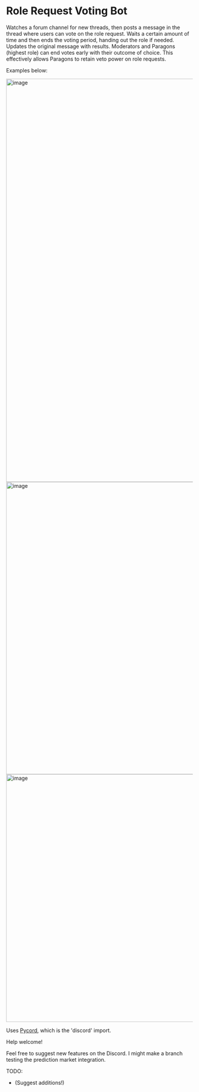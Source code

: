 # Role Request Voting Bot

Watches a forum channel for new threads, then posts a message in the thread where users can vote on the role request.
Waits a certain amount of time and then ends the voting period, handing out the role if needed. Updates the original message with results.
Moderators and Paragons (highest role) can end votes early with their outcome of choice. This effectively allows Paragons to retain veto power on role requests.


Examples below:

<img width="1108" height="1087" alt="image" src="https://github.com/user-attachments/assets/a66fd31a-8841-4a54-b0f8-ae3f4b4942b7" />

<img width="882" height="788" alt="image" src="https://github.com/user-attachments/assets/1405771f-d211-4ba3-8f01-5c3112f9dc75" />

<img width="687" height="668" alt="image" src="https://github.com/user-attachments/assets/668fc830-254b-478f-ae27-e512950d1c2d" />

Uses [Pycord](https://pycord.dev/), which is the 'discord' import.

Help welcome!

Feel free to suggest new features on the Discord. I might make a branch testing the prediction market integration.

TODO:
- (Suggest additions!)
